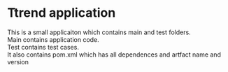 # Ttrend application   

This is a small applicaiton which contains main and test folders.  
Main contains application code.     
Test contains test cases.  
It also contains pom.xml which has all dependences and artfact name and version  

